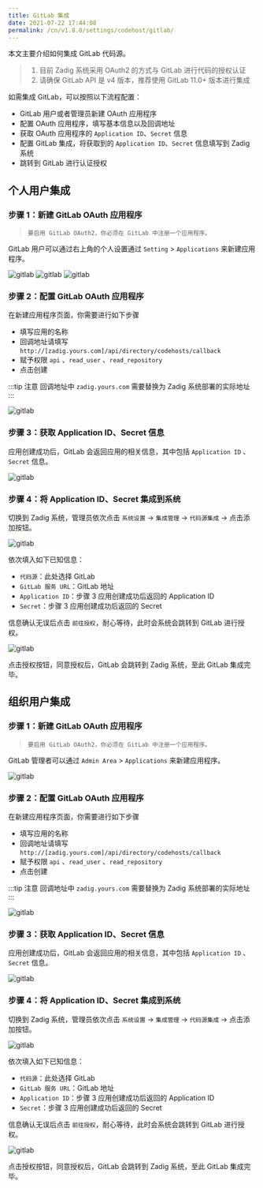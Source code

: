 ```yaml
---
title: GitLab 集成
date: 2021-07-22 17:44:08
permalink: /cn/v1.8.0/settings/codehost/gitlab/
---
```


本文主要介绍如何集成 GitLab 代码源。

> 1. 目前 Zadig 系统采用 OAuth2 的方式与 GitLab 进行代码的授权认证
> 2. 请确保 GitLab API 是 v4 版本，推荐使用 GitLab 11.0+ 版本进行集成

如需集成 GitLab，可以按照以下流程配置：

- GitLab 用户或者管理员新建 OAuth 应用程序
- 配置 OAuth 应用程序，填写基本信息以及回调地址
- 获取 OAuth 应用程序的 `Application ID`、`Secret` 信息
- 配置 GitLab 集成，将获取到的 `Application ID`、`Secret` 信息填写到 Zadig 系统
- 跳转到 GitLab 进行认证授权
## 个人用户集成

### 步骤 1：新建 GitLab OAuth 应用程序

> `要启用 GitLab OAuth2，你必须在 GitLab 中注册一个应用程序。`

GitLab 用户可以通过右上角的个人设置通过 `Setting` > `Applications` 来新建应用程序。

![gitlab](../_images/gitlab-personal.png)
![gitlab](../_images/gitlab-personal-setting.png)
![gitlab](../_images/gitlab-personal-setting-app.png)
### 步骤 2：配置 GitLab OAuth 应用程序

在新建应用程序页面，你需要进行如下步骤

- 填写应用的名称
- 回调地址请填写 `http://[zadig.yours.com]/api/directory/codehosts/callback`
- 赋予权限 `api` 、`read_user` 、`read_repository`
- 点击创建

:::tip 注意
回调地址中 `zadig.yours.com` 需要替换为 Zadig 系统部署的实际地址
:::

![gitlab](../_images/gitlab-personal-app-config.png)
### 步骤 3：获取 Application ID、Secret 信息

应用创建成功后，GitLab 会返回应用的相关信息，其中包括 `Application ID` 、`Secret` 信息。

![gitlab](../_images/gitlab-personal-app-setting.png)

### 步骤 4：将 Application ID、Secret 集成到系统

切换到 Zadig 系统，管理员依次点击 `系统设置` -> `集成管理` -> `代码源集成` -> 点击添加按钮。

![gitlab](../_images/gitlab3.png)

依次填入如下已知信息：

- `代码源`：此处选择 GitLab
- `GitLab 服务 URL`：GitLab 地址
- `Application ID`：步骤 3 应用创建成功后返回的 Application ID
- `Secret`：步骤 3 应用创建成功后返回的 Secret

信息确认无误后点击 `前往授权`，耐心等待，此时会系统会跳转到 GitLab 进行授权。

![gitlab](../_images/gitlab4.png)

点击授权按钮，同意授权后，GitLab 会跳转到 Zadig 系统，至此 GitLab 集成完毕。

## 组织用户集成

### 步骤 1：新建 GitLab OAuth 应用程序

> `要启用 GitLab OAuth2，你必须在 GitLab 中注册一个应用程序。`

GitLab 管理者可以通过 `Admin Area` > `Applications` 来新建应用程序。

![gitlab](../_images/gitlab.png)

### 步骤 2：配置 GitLab OAuth 应用程序

在新建应用程序页面，你需要进行如下步骤

- 填写应用的名称
- 回调地址请填写 `http://[zadig.yours.com]/api/directory/codehosts/callback`
- 赋予权限 `api` 、`read_user` 、`read_repository`
- 点击创建

:::tip 注意
回调地址中 `zadig.yours.com` 需要替换为 Zadig 系统部署的实际地址
:::

![gitlab](../_images/gitlab1.png)
### 步骤 3：获取 Application ID、Secret 信息

应用创建成功后，GitLab 会返回应用的相关信息，其中包括 `Application ID` 、`Secret` 信息。

![gitlab](../_images/gitlab2.png)

### 步骤 4：将 Application ID、Secret 集成到系统

切换到 Zadig 系统，管理员依次点击 `系统设置` -> `集成管理` -> `代码源集成` -> 点击添加按钮。

![gitlab](../_images/gitlab3.png)

依次填入如下已知信息：

- `代码源`：此处选择 GitLab
- `GitLab 服务 URL`：GitLab 地址
- `Application ID`：步骤 3 应用创建成功后返回的 Application ID
- `Secret`：步骤 3 应用创建成功后返回的 Secret

信息确认无误后点击 `前往授权`，耐心等待，此时会系统会跳转到 GitLab 进行授权。

![gitlab](../_images/gitlab4.png)

点击授权按钮，同意授权后，GitLab 会跳转到 Zadig 系统，至此 GitLab 集成完毕。